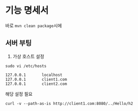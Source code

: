 # 기능 명세서
바로 `mvn clean package`시에 


## 서버 부팅
1. 가상 호스트 설정
```shell
sudo vi /etc/hosts
```
```
127.0.0.1       localhost
127.0.0.1       client1.com
127.0.0.1       client2.com
```
해당 설정 필요

```shell
curl -v --path-as-is http://client1.com:8080/../Hello/h2
```
